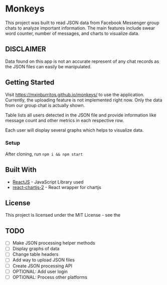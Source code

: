 # Monkeys 

This project was built to read JSON data from Facebook Messenger group chats to analyze important information. The main features include swear word counter, number of messages, and charts to visualize data.

## DISCLAIMER

Data found on this app is not an accurate represent of any chat records as the JSON files can easily be manipulated.

## Getting Started

Visit https://mxinburritos.github.io/monkeys/ to use the application. Currently, the uploading feature is not implemented right now. Only the data from our group chat is actually shown.

Table lists all users detected in the JSON file and provide information like message count and other metrics in each respective row.

Each user will display several graphs which helps to visualize data.

### Setup

After cloning, run `npm i && npm start`

## Built With 

* [ReactJS](https://reactjs.org/) - JavaScript Library used
* [react-chartjs-2](https://jerairrest.github.io/react-chartjs-2/) - React wrapper for chartjs

## License

This project is licensed under the MIT License - see the 

## TODO
- [ ] Make JSON processing helper methods
- [ ] Display graphs of data
- [ ] Change table headers
- [ ] Add way to upload JSON files
- [ ] Create JSON processing API
- [ ] OPTIONAL: Add user login
- [ ] OPTIONAL: Process other platforms
